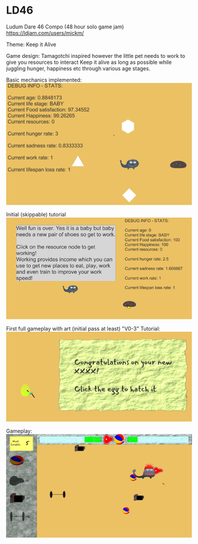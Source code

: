 # LD46
Ludum Dare 46 Compo (48 hour solo game jam)
https://ldjam.com/users/mickm/


Theme: Keep it Alive

Game design: 
Tamagotchi inspired however the little pet needs to work to give you resources to interact
Keep it alive as long as possible while juggling hunger, happiness etc through various age stages.

Basic mechanics implemented:
![Basic mechanics implemented](https://github.com/MickWPM/LD46/blob/master/SupprtingFiles/Promo/InitialMechanics.gif)

Initial (skippable) tutorial
![End of the tutorial](https://github.com/MickWPM/LD46/blob/master/SupprtingFiles/Promo/V0-1%20tutorial.png)


First full gameplay with art (initial pass at least) "V0-3"
Tutorial:
![Tutorial intro](https://github.com/MickWPM/LD46/blob/master/SupprtingFiles/Promo/Intro.png)

Gameplay:
![Gameplay](https://github.com/MickWPM/LD46/blob/master/SupprtingFiles/Promo/V0-3%20gameplay.png)
